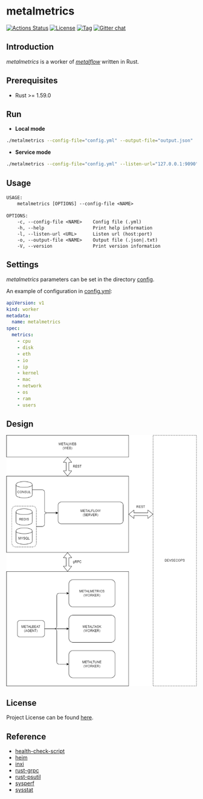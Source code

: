 # metalmetrics

[![Actions Status](https://github.com/devops-metalflow/metalmetrics/workflows/CI/badge.svg?branch=main&event=push)](https://github.com/devops-metalflow/metalmetrics/actions?query=workflow%3ACI)
[![License](https://img.shields.io/github/license/devops-metalflow/metalmetrics.svg?color=brightgreen)](https://github.com/devops-metalflow/metalmetrics/blob/main/LICENSE)
[![Tag](https://img.shields.io/github/tag/devops-metalflow/metalmetrics.svg?color=brightgreen)](https://github.com/devops-metalflow/metalmetrics/tags)
[![Gitter chat](https://badges.gitter.im/craftslab/devops-metalflow.png)](https://gitter.im/craftslab/devops-metalflow)



## Introduction

*metalmetrics* is a worker of *[metalflow](https://github.com/devops-metalflow/metalflow/)* written in Rust.



## Prerequisites

- Rust >= 1.59.0



## Run

- **Local mode**

```bash
./metalmetrics --config-file="config.yml" --output-file="output.json"
```



- **Service mode**

```bash
./metalmetrics --config-file="config.yml" --listen-url="127.0.0.1:9090"
```



## Usage

```
USAGE:
    metalmetrics [OPTIONS] --config-file <NAME>

OPTIONS:
    -c, --config-file <NAME>    Config file (.yml)
    -h, --help                  Print help information
    -l, --listen-url <URL>      Listen url (host:port)
    -o, --output-file <NAME>    Output file (.json|.txt)
    -V, --version               Print version information
```



## Settings

*metalmetrics* parameters can be set in the directory [config](https://github.com/devops-metalflow/metalmetrics/blob/main/src/config).

An example of configuration in [config.yml](https://github.com/devops-metalflow/metalmetrics/blob/main/src/config/config.yml):

```yaml
apiVersion: v1
kind: worker
metadata:
  name: metalmetrics
spec:
  metrics:
    - cpu
    - disk
    - eth
    - io
    - ip
    - kernel
    - mac
    - network
    - os
    - ram
    - users
```



## Design

![design](design.png)



## License

Project License can be found [here](LICENSE).



## Reference

- [health-check-script](https://github.com/SimplyLinuxFAQ/health-check-script)
- [heim](https://github.com/heim-rs/heim)
- [inxi](https://github.com/smxi/inxi)
- [rust-grpc](https://gist.github.com/craftslab/c1b0e5c7f670d6f42a3623d04fddf8c1)
- [rust-psutil](https://github.com/rust-psutil/rust-psutil)
- [sysperf](https://github.com/iandk/sysperf)
- [sysstat](https://github.com/sysstat/sysstat)
